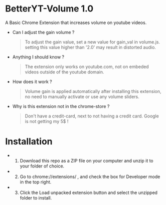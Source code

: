 # BetterYT-Volume 1.0

A Basic Chrome Extension that increases volume on youtube videos.

- Can I adjust the gain volume ? 
	> To adjust the gain value, set a new value for gain_val in volume.js. setting this value higher than '2.0' may result in distorted audio.
- Anything I should know ? 
	> The extension only works on youtube.com, not on embeded videos outside of the youtube domain.
- How does it work ? 
	> Volume gain is applied automatically after installing this extension, no need to manually activate or use any volume sliders. 
- Why is this extension not in the chrome-store ?
	> Don't have a credit-card, next to not having a credit card. Google is not getting my 5$ !


# Installation 	
- 1) Download this repo as a ZIP file on your computer and unzip it to your folder of choice.
- 2) Go to chrome://extensions/ , and check the box for Developer mode in the top right. 
- 3) Click the Load unpacked extension button and select the unzipped folder to install.

